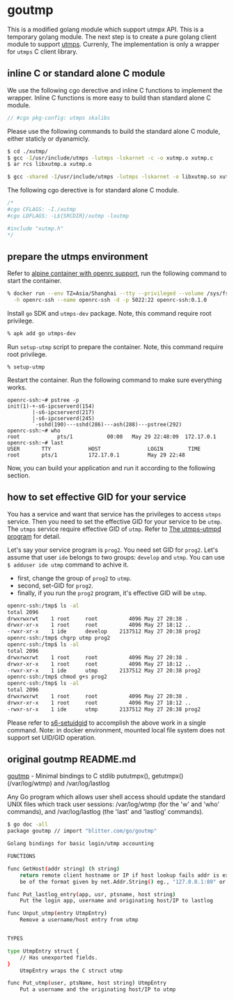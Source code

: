 # goutmp

This is a modified golang module which support utmpx API. This is a temporary golang module. The next step is to create a pure golang client module to support [utmps](https://skarnet.org/software/utmps/). Currenly, The implementation is only a wrapper for `utmps` C client library.

## inline C or standard alone C module
We use the following cgo derective and inline C functions to implement the wrapper. Inline C functions is more easy to build than standard alone C module.
```c
// #cgo pkg-config: utmps skalibs
```

Please use the following commands to build the standard alone C module, either staticly or dyanamicly.
```sh 
$ cd ./xutmp/
$ gcc -I/usr/include/utmps -lutmps -lskarnet -c -o xutmp.o xutmp.c
$ ar rcs libxutmp.a xutmp.o
```

```sh
$ gcc -shared -I/usr/include/utmps -lutmps -lskarnet -o libxutmp.so xutmp.c
```

The following cgo derective is for standard alone C module.
```c
/*
#cgo CFLAGS: -I./xutmp
#cgo LDFLAGS: -L${SRCDIR}/xutmp -lxutmp

#include "xutmp.h"
*/
```

## prepare the utmps environment 

Refer to [alpine container with openrc support](https://github.com/ericwq/s6), run the following command to start the container.
```sh
% docker run --env TZ=Asia/Shanghai --tty --privileged --volume /sys/fs/cgroup:/sys/fs/cgroup:ro \
  -h openrc-ssh --name openrc-ssh -d -p 5022:22 openrc-ssh:0.1.0
```

Install `go` SDK and `utmps-dev` package. Note, this command require root privilege.
```sh
% apk add go utmps-dev
```

Run `setup-utmp` script to prepare the container. Note, this command require root privilege.
```shared
% setup-utmp
```

Restart the container. Run the following command to make sure everything works.
```
openrc-ssh:~# pstree -p
init(1)-+-s6-ipcserverd(154)
        |-s6-ipcserverd(217)
        |-s6-ipcserverd(245)
        `-sshd(190)---sshd(286)---ash(288)---pstree(292)
openrc-ssh:~# who
root            pts/1           00:00   May 29 22:48:09  172.17.0.1
openrc-ssh:~# last
USER       TTY            HOST               LOGIN        TIME
root       pts/1          172.17.0.1         May 29 22:48
```

Now, you can build your application and run it according to the following section.

## how to set effective GID for your service
You has a service and want that service has the privileges to access `utmps` service. Then you need to set the effective GID for your service to be `utmp`. The `utmps` service require effective GID of `utmp`. Refer to [The utmps-utmpd program](https://skarnet.org/software/utmps/utmps-utmpd.html) for detail.

Let's say your service program is `prog2`. You need set GID for `prog2`. Let's assume that user `ide` belongs to two groups: `develop` and `utmp`. You can use `$ adduser ide utmp` command to achive it.

- first, change the group of `prog2` to `utmp`.
- second, set-GID for `prog2`.
- finally, if you run the `prog2` program, it's effective GID will be `utmp`.

```sh
openrc-ssh:/tmp$ ls -al
total 2096
drwxrwxrwt    1 root     root          4096 May 27 20:38 .
drwxr-xr-x    1 root     root          4096 May 27 18:12 ..
-rwxr-xr-x    1 ide      develop    2137512 May 27 20:38 prog2
openrc-ssh:/tmp$ chgrp utmp prog2
openrc-ssh:/tmp$ ls -al
total 2096
drwxrwxrwt    1 root     root          4096 May 27 20:38 .
drwxr-xr-x    1 root     root          4096 May 27 18:12 ..
-rwxr-xr-x    1 ide      utmp       2137512 May 27 20:38 prog2
openrc-ssh:/tmp$ chmod g+s prog2
openrc-ssh:/tmp$ ls -al
total 2096
drwxrwxrwt    1 root     root          4096 May 27 20:38 .
drwxr-xr-x    1 root     root          4096 May 27 18:12 ..
-rwxr-sr-x    1 ide      utmp       2137512 May 27 20:38 prog2
```

Please refer to [s6-setuidgid](https://skarnet.org/software/s6/s6-setuidgid.html) to accomplish the above work in a single command. Note: in docker environment, mounted local file system does not support set UID/GID operation.

## original goutmp README.md
[goutmp](https://gogs.blitter.com/RLabs/goutmp) - Minimal bindings to C stdlib pututmpx(), getutmpx() (/var/log/wtmp) and /var/log/lastlog

Any Go program which allows user shell access should update the standard UNIX files which track user sessions: /var/log/wtmp (for the 'w' and 'who' commands), and /var/log/lastlog (the 'last' and 'lastlog' commands).

```sh
$ go doc -all
package goutmp // import "blitter.com/go/goutmp"

Golang bindings for basic login/utmp accounting

FUNCTIONS

func GetHost(addr string) (h string)
    return remote client hostname or IP if host lookup fails addr is expected to
    be of the format given by net.Addr.String() eg., "127.0.0.1:80" or "[::1]:80"

func Put_lastlog_entry(app, usr, ptsname, host string)
    Put the login app, username and originating host/IP to lastlog

func Unput_utmp(entry UtmpEntry)
    Remove a username/host entry from utmp


TYPES

type UtmpEntry struct {
	// Has unexported fields.
}
    UtmpEntry wraps the C struct utmp

func Put_utmp(user, ptsName, host string) UtmpEntry
    Put a username and the originating host/IP to utmp
```


